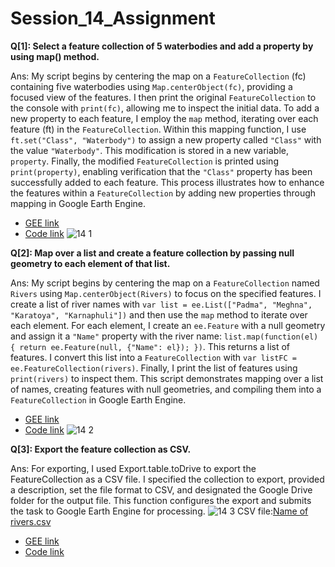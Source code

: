 # Session_14_Assignment
**Q[1]: Select a feature collection of 5 waterbodies and add a property by using map() method.**

Ans: My script begins by centering the map on a `FeatureCollection` (fc) containing five waterbodies using `Map.centerObject(fc)`, providing a focused view of the features. I then print the original `FeatureCollection` to the console with `print(fc)`, allowing me to inspect the initial data. To add a new property to each feature, I employ the `map` method, iterating over each feature (ft) in the `FeatureCollection`. Within this mapping function, I use `ft.set("Class", "Waterbody")` to assign a new property called `"Class"` with the value `"Waterbody"`. This modification is stored in a new variable, `property`. Finally, the modified `FeatureCollection` is printed using `print(property)`, enabling verification that the `"Class"` property has been successfully added to each feature. This process illustrates how to enhance the features within a `FeatureCollection` by adding new properties through mapping in Google Earth Engine.


*   [GEE link](https://code.earthengine.google.com/5da48407173860aeb76fe07ac81140aa)
*   [Code link](https://github.com/t-anikaa/Session_14_Assignment/blob/main/Q%26A%5B1%5D.js)
![14 1](https://github.com/t-anikaa/Session_14_Assignment/assets/161161157/ea06b911-9101-40ac-a6c0-9372d63360e5)


**Q[2]: Map over a list and create a feature collection by passing null geometry to each element of that list.**

Ans: My script begins by centering the map on a `FeatureCollection` named `Rivers` using `Map.centerObject(Rivers)` to focus on the specified features. I create a list of river names with `var list = ee.List(["Padma", "Meghna", "Karatoya", "Karnaphuli"])` and then use the `map` method to iterate over each element. For each element, I create an `ee.Feature` with a null geometry and assign it a `"Name"` property with the river name: `list.map(function(el) { return ee.Feature(null, {"Name": el}); })`. This returns a list of features.
I convert this list into a `FeatureCollection` with `var listFC = ee.FeatureCollection(rivers)`. Finally, I print the list of features using `print(rivers)` to inspect them. This script demonstrates mapping over a list of names, creating features with null geometries, and compiling them into a `FeatureCollection` in Google Earth Engine.


*   [GEE link](https://code.earthengine.google.com/c43117fa4e180e1f697b6bbc98514efc)
*   [Code link](https://github.com/t-anikaa/Session_14_Assignment/blob/main/Q%26A%5B2%5D.js)
![14 2](https://github.com/t-anikaa/Session_14_Assignment/assets/161161157/70f63c99-047f-4bf0-9d7d-df858b1cf2f9)



**Q[3]: Export the feature collection as CSV.**

Ans: For exporting, I used Export.table.toDrive to export the FeatureCollection as a CSV file. I specified the collection to export, provided a description, set the file format to CSV, and designated the Google Drive folder for the output file. This function configures the export and submits the task to Google Earth Engine for processing.
![14 3](https://github.com/t-anikaa/Session_14_Assignment/assets/161161157/0771eb52-7517-4176-9f6e-25f052bb17bc)
CSV file:[Name of rivers.csv](https://github.com/t-anikaa/Session_14_Assignment/files/15472087/Name.of.rivers.csv)


*   [GEE link]( https://code.earthengine.google.com/c78dc0b8dac2db96046b1856373a181c)
*   [Code link](https://github.com/t-anikaa/Session_14_Assignment/blob/main/Q%26A%5B3%5D.js)
  

